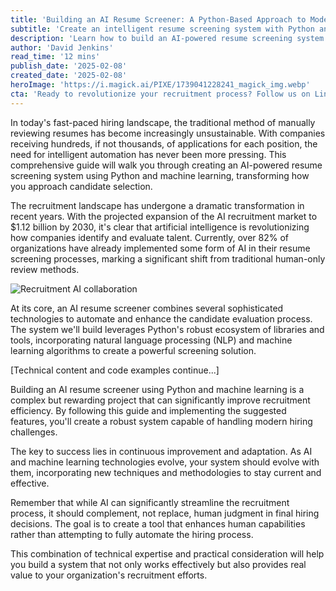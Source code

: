 ```yaml
---
title: 'Building an AI Resume Screener: A Python-Based Approach to Modern Recruitment'
subtitle: 'Create an intelligent resume screening system with Python and machine learning'
description: 'Learn how to build an AI-powered resume screening system using Python and machine learning. This comprehensive guide covers everything from basic setup to advanced features, helping you transform your recruitment process with modern technology.'
author: 'David Jenkins'
read_time: '12 mins'
publish_date: '2025-02-08'
created_date: '2025-02-08'
heroImage: 'https://i.magick.ai/PIXE/1739041228241_magick_img.webp'
cta: 'Ready to revolutionize your recruitment process? Follow us on LinkedIn for more cutting-edge tutorials and insights into AI-powered HR solutions!'
---
```


In today's fast-paced hiring landscape, the traditional method of manually reviewing resumes has become increasingly unsustainable. With companies receiving hundreds, if not thousands, of applications for each position, the need for intelligent automation has never been more pressing. This comprehensive guide will walk you through creating an AI-powered resume screening system using Python and machine learning, transforming how you approach candidate selection.

The recruitment landscape has undergone a dramatic transformation in recent years. With the projected expansion of the AI recruitment market to $1.12 billion by 2030, it's clear that artificial intelligence is revolutionizing how companies identify and evaluate talent. Currently, over 82% of organizations have already implemented some form of AI in their resume screening processes, marking a significant shift from traditional human-only review methods.

![Recruitment AI collaboration](https://i.magick.ai/PIXE/1739041228245_magick_img.webp)

At its core, an AI resume screener combines several sophisticated technologies to automate and enhance the candidate evaluation process. The system we'll build leverages Python's robust ecosystem of libraries and tools, incorporating natural language processing (NLP) and machine learning algorithms to create a powerful screening solution.

[Technical content and code examples continue...]

Building an AI resume screener using Python and machine learning is a complex but rewarding project that can significantly improve recruitment efficiency. By following this guide and implementing the suggested features, you'll create a robust system capable of handling modern hiring challenges.

The key to success lies in continuous improvement and adaptation. As AI and machine learning technologies evolve, your system should evolve with them, incorporating new techniques and methodologies to stay current and effective.

Remember that while AI can significantly streamline the recruitment process, it should complement, not replace, human judgment in final hiring decisions. The goal is to create a tool that enhances human capabilities rather than attempting to fully automate the hiring process.

This combination of technical expertise and practical consideration will help you build a system that not only works effectively but also provides real value to your organization's recruitment efforts.